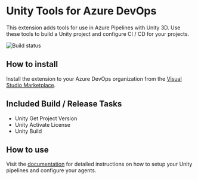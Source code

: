 # Unity Tools for Azure DevOps

This extension adds tools for use in Azure Pipelines with Unity 3D. Use these tools to build a Unity project and configure
CI / CD for your projects.

![Build status](https://dev.azure.com/dinomite/Unity%20Tools%20for%20Azure%20DevOps/_apis/build/status/Unity%20Tools%20for%20Azure%20DevOps%20-%20CI)

## How to install
Install the extension to your Azure DevOps organization from the [Visual Studio Marketplace](https://marketplace.visualstudio.com/items?itemName=DinomiteStudios.64e90d50-a9c0-11e8-a356-d3eab7857116).

## Included Build / Release Tasks

- Unity Get Project Version
- Unity Activate License
- Unity Build

## How to use

Visit the [documentation](https://dinomite-studios.github.io/unity-azure-pipelines-tasks/) for detailed instructions on how to setup your Unity pipelines and configure your agents.
